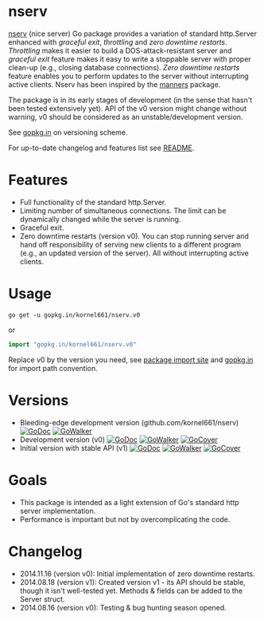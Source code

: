 nserv
=====

[nserv](https://gopkg.in/kornel661/nserv.v0) (nice server) Go package provides a variation of standard http.Server enhanced with *graceful exit*, *throttling* and *zero downtime restarts*.
*Throttling* makes it easier to build a DOS-attack-resistant server and *graceful exit* feature makes it easy to write a stoppable server with proper clean-up (e.g., closing database connections).
*Zero downtime restarts* feature enables you to perform updates to the server without interrupting active clients.
Nserv has been inspired by the [manners](https://github.com/braintree/manners) package.

The package is in its early stages of development (in the sense that hasn't been tested extensively yet).
API of the v0 version might change without warning, v0 should be considered as an unstable/development version.

See [gopkg.in](https://gopkg.in/) on versioning scheme.

For up-to-date changelog and features list see [README](https://github.com/kornel661/nserv/blob/master/README.md).


Features
========

* Full functionality of the standard http.Server.
* Limiting number of simultaneous connections.
  The limit can be dynamically changed while the server is running.
* Graceful exit.
* Zero downtime restarts (version v0).
  You can stop running server and hand off responsibility of serving new clients to a different program (e.g., an updated version of the server).
  All without interrupting active clients.


Usage
=====

```
go get -u gopkg.in/kornel661/nserv.v0
```
or
```go
import "gopkg.in/kornel661/nserv.v0"
```
Replace v0 by the version you need, see [package import site](https://gopkg.in/kornel661/nserv.v0) and [gopkg.in](https://labix.org/gopkg.in) for import path convention.


Versions
========

* Bleeding-edge development version (github.com/kornel661/nserv)
  [![GoDoc](https://godoc.org/github.com/kornel661/nserv?status.svg)](https://godoc.org/github.com/kornel661/nserv)  [![GoWalker](https://gowalker.org/api/v1/badge)](https://gowalker.org/github.com/kornel661/nserv)
* Development version (v0)
  [![GoDoc](https://godoc.org/gopkg.in/kornel661/nserv.v0?status.svg)](https://godoc.org/gopkg.in/kornel661/nserv.v0)  [![GoWalker](https://gowalker.org/api/v1/badge)](https://gowalker.org/gopkg.in/kornel661/nserv.v0) [![GoCover](http://gocover.io/_badge/gopkg.in/kornel661/nserv.v0)](http://gocover.io/gopkg.in/kornel661/nserv.v0)
* Initial version with stable API (v1)
  [![GoDoc](https://godoc.org/gopkg.in/kornel661/nserv.v1?status.svg)](https://godoc.org/gopkg.in/kornel661/nserv.v1)  [![GoWalker](https://gowalker.org/api/v1/badge)](https://gowalker.org/gopkg.in/kornel661/nserv.v1) [![GoCover](http://gocover.io/_badge/gopkg.in/kornel661/nserv.v1)](http://gocover.io/gopkg.in/kornel661/nserv.v1)


Goals
=====

* This package is intended as a light extension of Go's standard http server implementation.
* Performance is important but not by overcomplicating the code.


Changelog
=========

* 2014.11.16 (version v0): Initial implementation of zero downtime restarts.
* 2014.08.18 (version v1): Created version v1 - its API should be stable, though
  it isn't well-tested yet. Methods & fields can be added to the Server struct.
* 2014.08.16 (version v0): Testing & bug hunting season opened.
